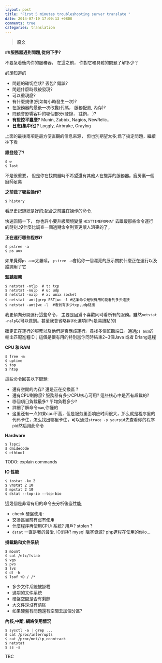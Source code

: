 ```yaml
---
layout: post
title: "First 5 minutes troubleshooting server translate "
date: 2014-07-19 17:09:13 +0800
comments: true
categories: translation
---
```


 > [原文](http://devo.ps/blog/troubleshooting-5minutes-on-a-yet-unknown-box/)


##**服務器遇到問題,從何下手?**


不要急着衝向你的服務器， 在這之前， 你對它和具體的問題了解多少？ 


必須知道的
 
 - 問題的確切症狀? 丟包? 錯誤?
 - 問題什麼時候被發現?
 - 可以重現麼?
 - 有什麼規律(例如每小時發生一次)?
 - 在服務器的最後一次改變(代碼， 服務配置, 內存)?
 - 問題會影響客戶的哪個部分(登錄， 註銷， )?
 - **有監控平臺麼?** Munin, Zabbix, Nagios, NewRelic.. 
 - **日志(集中化)?** Loggly, Airbrake, Graylog



上面的最後兩項是最方便直觀的信息來源， 但也別期望太多;爲了搞定問題，繼續往下看


**誰登陸了?**


```
$ w
$ last
```

不是很重要， 但是你在找問題時不希望還有其他人在擺弄的服務器。廚房裏一個廚師足矣


**之前做了哪些操作?**


```
$ history
```

看歷史記錄總是好的;配合之前誰在操作的命令.


快速回憶一下， 你也許小要升級環境變量 `HISTTIMEFORMAT` 去跟蹤那些命令運行的時刻.沒什麼比調查一個過期命令列表更讓人沮喪的了。


**正在運行哪些程序i?**


```
$ pstree -a
$ ps aux
```


如果覺得`ps aux`太羅嗦， `pstree -a`會給你一個漂亮的展示關於什麼正在運行以及誰調用了它


**監聽服務**


```
$ netstat -ntlp  # t: tcp
$ netstat -nulp  # u: udp
$ netstat -nxlp  # x: unix socket
$ netstat -ant|grep EST|wc -l #这条命令是很有用的能看到多少连接
$ netstat -ant|wc -l  #看到有多少tcp,udp链接
```

我更傾向分開運行這些命令， 主要是因爲不喜歡同時看所有的服務。雖然`netstat -nalp`以可以做到。甚至我會省略`數字化`選項(IPs是易讀點的)


確定正在運行的服務以及他們是否應該運行。尋找多個監聽端口。通過`ps aux`的輸出匹配進程ID；這個是很有用的特別當你同時結束2~3個Java 或者 Erlang進程


**CPU 和 RAM**


```
$ free -m
$ uptime
$ top
$ htop
```

這些命令回答以下問題:
 -  還有空閒的內存? 還是正在交換區 ?
 -  還有CPU剩餘麼? 服務器有多少CPU核心可用? 這些核心中是否有超載的?
 -  哪個項目負載最多? 平均負載多少?
 -  詳細了解命令`man`,你懂的
 -  这里还有一点如果cpu不高，但是服务里面响应时间很大，那么就是程序里的代码卡住，怎么找出哪里卡住，可以通过`strace -p yourpid`先查看你的程序pid然后用此命令


**Hardware**


```
$ lspci
$ dmidecode
$ ethtool
```


TODO: explain commands


**IO 性能**


```
$ iostat -kx 2
$ vmstat 2 10
$ mpstat 2 10
$ dstat --top-io --top-bio
```

這幾個是非常有用的命令去分析後臺性能;

 - check 硬盤使用: 
 - 交換區目前有沒有使用
 - 什麼程序再使用CPU: 系統? 用戶? stolen ?
 - `dstat` 一直是我的最愛. IO消耗? mysql 阻塞資源? php進程在使用的你io...


**掛載點和文件系統**


```
$ mount
$ cat /etc/fstab
$ vgs
$ pvs
$ lvs
$ df -h
$ lsof +D / /* 
```


 - 多少文件系統被掛載
 - 過期的文件系統
 - 硬盤空間是否有剩餘
 - 大文件還沒有清除
 - 如果硬盤有問題還有空間去加個分區?


 **內核,中斷, 網絡使用情況**


```
$ sysctl -a | grep ...
$ cat /proc/interrupts
$ cat /proc/net/ip_conntrack
$ netstat
$ ss -s
```
TBC


